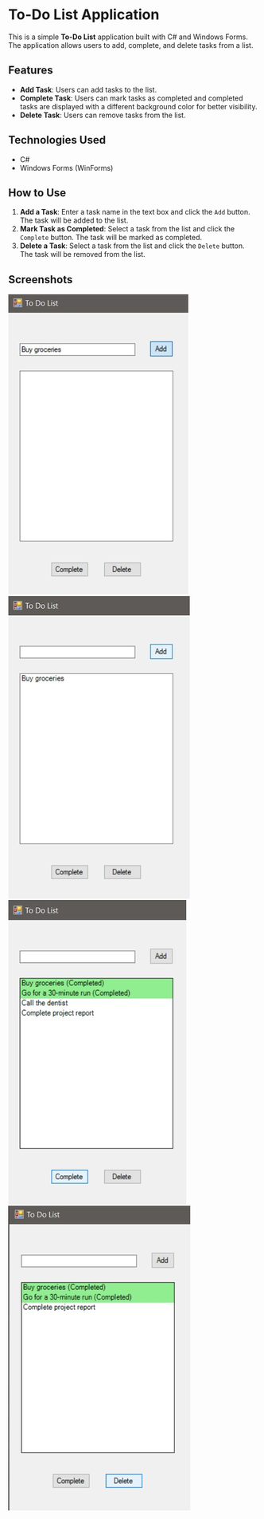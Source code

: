 # To-Do List Application

This is a simple **To-Do List** application built with C# and Windows Forms. The application allows users to add, complete, and delete tasks from a list.

## Features

- **Add Task**: Users can add tasks to the list.
- **Complete Task**: Users can mark tasks as completed and completed tasks are displayed with a different background color for better visibility.
- **Delete Task**: Users can remove tasks from the list.

## Technologies Used

- C#
- Windows Forms (WinForms)

## How to Use

1. **Add a Task**: Enter a task name in the text box and click the `Add` button. The task will be added to the list.
2. **Mark Task as Completed**: Select a task from the list and click the `Complete` button. The task will be marked as completed.
3. **Delete a Task**: Select a task from the list and click the `Delete` button. The task will be removed from the list.

## Screenshots

![Adding a Task](https://github.com/rumeysaulusoy/ToDoList/raw/main/screenshot1.jpg)
![Adding a Task](https://github.com/rumeysaulusoy/ToDoList/raw/main/screenshot2.jpg)
![Completing a Task](https://github.com/rumeysaulusoy/ToDoList/raw/main/screenshot3.jpg)
![Deleting a Task](https://github.com/rumeysaulusoy/ToDoList/raw/main/screenshot4.jpg)

